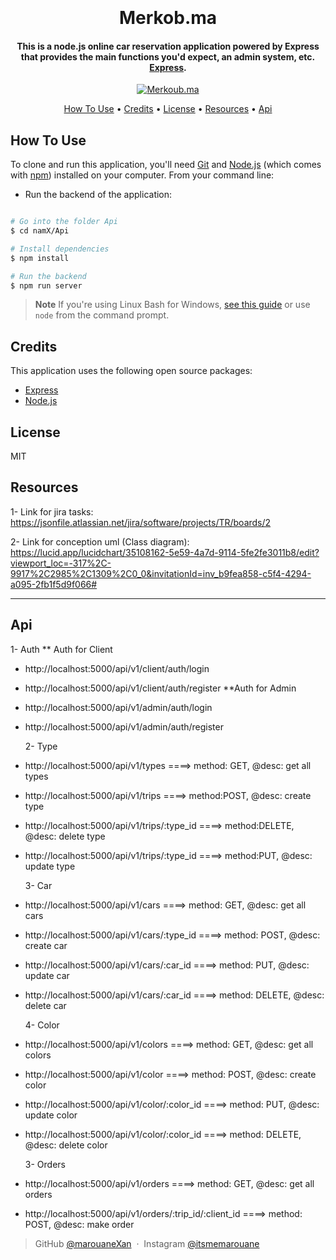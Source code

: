 <h1 align="center">
  <br>
  <br>
  Merkob.ma
  <br>
</h1>

<h4 align="center">This is a node.js online car reservation application powered by Express that provides the main functions you'd expect, an admin system, etc. <a href="https://expressjs.com/fr/" target="_blank">Express</a>.</h4>

<p align="center">
  <a href="https://github.com/marouaneXan/namX/blob/main/Api/package.json">
    <img src="https://badge.fury.io/js/electron-markdownify.svg"
         alt="Merkoub.ma">
  </a>
</p>

<p align="center">
  <a href="#how-to-use">How To Use</a> •
  <a href="#credits">Credits</a> •
  <a href="#license">License</a> •
  <a href="#resources">Resources</a> •
  <a href="#resources">Api</a> 
</p>

<!-- ![Class_Diagram](https://user-images.githubusercontent.com/93975817/196899186-b0cfad35-8365-4e32-acd0-345117e0d3f4.png) -->

## How To Use

To clone and run this application, you'll need [Git](https://git-scm.com) and [Node.js](https://nodejs.org/en/download/) (which comes with [npm](http://npmjs.com)) installed on your computer. From your command line:

- Run the backend of the application:

```bash

# Go into the folder Api
$ cd namX/Api

# Install dependencies
$ npm install

# Run the backend
$ npm run server
```

> **Note**
> If you're using Linux Bash for Windows, [see this guide](https://nodejs.org/en/download/package-manager/) or use `node` from the command prompt.

## Credits

This application uses the following open source packages:

- [Express](http://express.com/)
- [Node.js](https://nodejs.org/)

## License

MIT

## Resources

1- Link for jira tasks: https://jsonfile.atlassian.net/jira/software/projects/TR/boards/2

2- Link for conception uml (Class diagram): https://lucid.app/lucidchart/35108162-5e59-4a7d-9114-5fe2fe3011b8/edit?viewport_loc=-317%2C-9917%2C2985%2C1309%2C0_0&invitationId=inv_b9fea858-c5f4-4294-a095-2fb1f5d9f066#

---

## Api

1- Auth
** Auth for Client
- http://localhost:5000/api/v1/client/auth/login
- http://localhost:5000/api/v1/client/auth/register
**Auth for Admin
- http://localhost:5000/api/v1/admin/auth/login
- http://localhost:5000/api/v1/admin/auth/register

  2- Type
- http://localhost:5000/api/v1/types ====> method: GET, @desc: get all types
- http://localhost:5000/api/v1/trips ====> method:POST, @desc: create type
- http://localhost:5000/api/v1/trips/:type_id ====> method:DELETE, @desc: delete type
- http://localhost:5000/api/v1/trips/:type_id ====> method:PUT, @desc: update type

  3- Car
- http://localhost:5000/api/v1/cars ====> method: GET, @desc: get all cars
- http://localhost:5000/api/v1/cars/:type_id ====> method: POST, @desc: create car
- http://localhost:5000/api/v1/cars/:car_id ====> method: PUT, @desc: update car
- http://localhost:5000/api/v1/cars/:car_id ====> method: DELETE, @desc: delete car

  4- Color
- http://localhost:5000/api/v1/colors ====> method: GET, @desc: get all colors
- http://localhost:5000/api/v1/color ====> method: POST, @desc: create color
- http://localhost:5000/api/v1/color/:color_id ====> method: PUT, @desc: update color
- http://localhost:5000/api/v1/color/:color_id ====> method: DELETE, @desc: delete color


  3- Orders
- http://localhost:5000/api/v1/orders ====> method: GET, @desc: get all orders
- http://localhost:5000/api/v1/orders/:trip_id/:client_id ====> method: POST, @desc: make order

> GitHub [@marouaneXan](https://github.com/marouaneXan) &nbsp;&middot;&nbsp;
> Instagram [@itsmemarouane](https://www.instagram.com/itsmemarouane)
